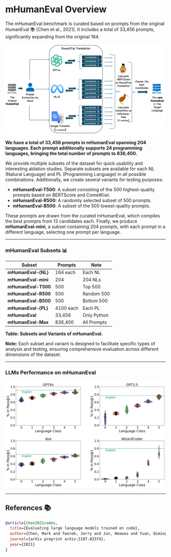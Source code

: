 # **mHumanEval Overview**

The mHumanEval benchmark is curated based on prompts from the original HumanEval 📚 [Chen et al., 2021]. It includes a total of 33,456 prompts, significantly expanding from the original 164. 

![Workflow](resources/images/workflow.png)


**We have a total of 33,456 prompts in mHumanEval spanning 204 languages. Each prompt additionally supports 24 programming languages, bringing the total number of prompts to 836,400.**

We provide multiple subsets of the dataset for quick usability and interesting ablation studies. Separate subsets are available for each NL (Natural Language) and PL (Programming Language) in all possible combinations. Additionally, we create several variants for testing purposes:

- **mHumanEval-T500**: A subset consisting of the 500 highest-quality prompts based on BERTScore and CometKiwi.
- **mHumanEval-R500**: A randomly selected subset of 500 prompts.
- **mHumanEval-B500**: A subset of the 500 lowest-quality prompts.

These prompts are drawn from the curated mHumanEval, which compiles the best prompts from 13 candidates each. Finally, we produce **mHumanEval-mini**, a subset containing 204 prompts, with each prompt in a different language, selecting one prompt per language.

---

### mHumanEval Subsets 📊

| **Subset**             | **Prompts** | **Note**        |
|------------------------|-------------|-----------------|
| **mHumanEval-{NL}**    | 164 each    | Each NL         |
| **mHumanEval-mini**    | 204         | 204 NLs         |
| **mHumanEval-T500**    | 500         | Top 500         |
| **mHumanEval-R500**    | 500         | Random 500      |
| **mHumanEval-B500**    | 500         | Bottom 500      |
| **mHumanEval-{PL}**    | 4100 each   | Each PL         |
| **mHumanEval**         | 33,456      | Only Python     |
| **mHumanEval-Max**     | 836,400     | All Prompts     |

**Table: Subsets and Variants of mHumanEval.**

**Note:** Each subset and variant is designed to facilitate specific types of analysis and testing, ensuring comprehensive evaluation across different dimensions of the dataset.

---



### LLMs Performance on mHumanEval






![performance](resources/images/performance_on_mHumanEval.png)







---

## References 📚

```bibtex
@article{chen2021codex,
  title={Evaluating large language models trained on code},
  author={Chen, Mark and Tworek, Jerry and Jun, Heewoo and Yuan, Qiming and Pinto, Henrique Ponde de Oliveira and Kaplan, Jared and others},
  journal={arXiv preprint arXiv:2107.03374},
  year={2021}
}

